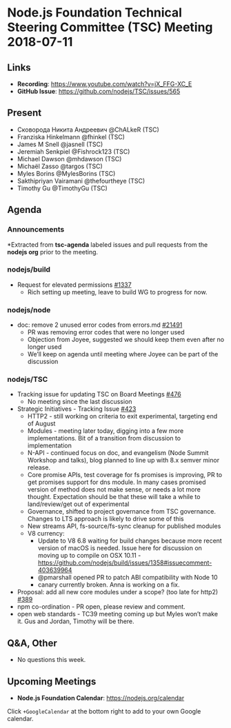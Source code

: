 # Node.js Foundation Technical Steering Committee (TSC) Meeting 2018-07-11

## Links

* **Recording**:  https://www.youtube.com/watch?v=jX_FFG-XC_E
* **GitHub Issue**: https://github.com/nodejs/TSC/issues/565

## Present

* Сковорода Никита Андреевич @ChALkeR (TSC)
* Franziska Hinkelmann @fhinkel (TSC)
* James M Snell @jasnell (TSC)
* Jeremiah Senkpiel @Fishrock123 (TSC)
* Michael Dawson @mhdawson (TSC)
* Michaël Zasso @targos (TSC)
* Myles Borins @MylesBorins (TSC)
* Sakthipriyan Vairamani @thefourtheye (TSC)
* Timothy Gu @TimothyGu (TSC)

## Agenda

### Announcements
 
*Extracted from **tsc-agenda** labeled issues and pull requests from the **nodejs org** prior to the meeting.

### nodejs/build

* Request for elevated permissions [#1337](https://github.com/nodejs/build/issues/1337)
  * Rich setting up meeting, leave to build WG to progress for now.
### nodejs/node

* doc: remove 2 unused error codes from errors.md [#21491](https://github.com/nodejs/node/pull/21491)
  * PR was removing error codes that were no longer used
  * Objection from Joyee, suggested we should keep them even after no longer used
  * We’ll keep on agenda until meeting where Joyee can be part of the discussion

### nodejs/TSC

* Tracking issue for updating TSC on Board Meetings [#476](https://github.com/nodejs/TSC/issues/476)
  * No meeting since the last discussion
* Strategic Initiatives - Tracking Issue [#423](https://github.com/nodejs/TSC/issues/423)
  * HTTP2 - still working on criteria to exit experimental, targeting end of August
  * Modules - meeting later today, digging into a few more implementations. Bit of a transition
    from discussion to implementation
  * N-API - continued focus on doc, and evangelism (Node Summit Workshop and talks), blog
    planned to line up with 8.x semver minor release.
  * Core promise APIs, test coverage for fs promises is improving, PR to get promises support
    for dns module.  In many cases promised version of method does not make sense, or needs
    a lot more thought.  Expectation should be that these will take a while to land/review/get out
    of experimental
  * Governance, shifted to project governance from TSC governance.  Changes to LTS approach
    is likely to drive some of this
  * New streams API, fs-source/fs-sync cleanup for published modules
  * V8 currency:
    * Update to V8 6.8 waiting for build changes because more recent version of macOS is 
      needed.  Issue here for discussion on moving up to compile on OSX 10.11 - https://github.com/nodejs/build/issues/1358#issuecomment-403639964
    * @pmarshall opened PR to patch ABI compatibility with Node 10
    * canary currently broken. Anna is working on a fix.
* Proposal: add all new core modules under a scope? (too late for http2) [#389](https://github.com/nodejs/TSC/issues/389)
* npm co-ordination - PR open, please review and comment.
* open web standards - TC39 meeting coming up but Myles won’t make it.  Gus and Jordan,
  Timothy will be there.
 
## Q&A, Other

* No questions this week.

## Upcoming Meetings

* **Node.js Foundation Calendar**: https://nodejs.org/calendar

Click `+GoogleCalendar` at the bottom right to add to your own Google calendar.


